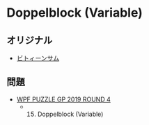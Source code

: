 # Doppelblock (Variable)

## オリジナル
- [ビトィーンサム](doppelblock.md)

## 問題
- [WPF PUZZLE GP 2019 ROUND 4](../questions/wpfpgp2019-4.md)
	- 15. Doppelblock (Variable)
